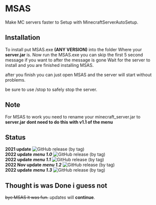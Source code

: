 # MSAS
Make MC servers faster to Setup with MinecraftServerAutoSetup.

## Installation
To install put MSAS.exe **(ANY VERSION)**
into the folder Where your **server.jar** is.
Now run the MSAS.exe you can skip the first 5 second message if you want to 
after the message is gone Wait for the server to install
and you are finished installing MSAS.

after you finish you can just open MSAS and the server will start without problems.

be sure to use /stop to safely stop the server.

## Note
For MSAS to work you need to rename your minecraft_server.jar to **server.jar** **dont need to do this with v1.1 of the menu**

## Status
**2021 update** ![GitHub release (by tag)](https://img.shields.io/github/downloads/ThexGameLord/MSAS/v1.0/total)<br>
**2022 update** ***menu 1.0*** ![GitHub release (by tag)](https://img.shields.io/github/downloads/ThexGameLord/MSAS/menu_v1.0/total)<br>
**2022 update** ***menu 1.1*** ![GitHub release (by tag)](https://img.shields.io/github/downloads/ThexGameLord/MSAS/menu_v1.1/total)<br>
**2022 Nov update** ***menu 1.2*** ![GitHub release (by tag)](https://img.shields.io/github/downloads/ThexGameLord/MSAS/menu_v1.2/total)<br>
**2022 update** ***menu 1.3*** ![GitHub release (by tag)](https://img.shields.io/github/downloads/ThexGameLord/MSAS/menu_v1.3/total)<br>

## Thought is was Done i guess not
~~bye MSAS it was fun.~~ *u*p*d*a*t*e*s* will **continue**.
